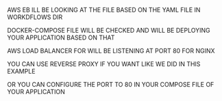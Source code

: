 AWS EB ILL BE LOOKING AT THE FILE BASED ON THE YAML FILE IN WORKDFLOWS DIR

DOCKER-COMPOSE FILE WILL BE CHECKED AND WILL BE DEPLOYING YOUR APPLICATION BASED ON THAT

AWS LOAD BALANCER FOR WILL BE LISTENING AT PORT 80 FOR NGINX

YOU CAN USE REVERSE PROXY IF YOU WANT LIKE WE DID IN THIS EXAMPLE

OR YOU CAN CONFIGURE THE PORT TO 80 IN YOUR COMPOSE FILE OF YOUR APPLICATION

